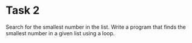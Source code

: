 # Task 2

Search for the smallest number in the list. Write a program that finds the smallest
number in a given list using a loop.
